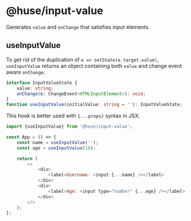 # @huse/input-value

Generates `value` and `onChange` that satisfies input elements.

## useInputValue

To get rid of the duplication of `e => setState(e.target.value)`, `useInputValue` returns an object containing both `value` and change event aware `onChange`.

```typescript
interface InputValueState {
    value: string;
    onChange(e: ChangeEvent<HTMLInputElement>): void;
}
function useInputValue(initialValue: string = ''): InputValueState;
```

This hook is better used with `{...props}` syntax in JSX.

```javascript
import {useInputValue} from '@huse/input-value';

const App = () => {
    const name = useInputValue('');
    const age = useInputValue(10);

    return (
        <>
            <div>
                <label>Username: <input {...name} /></label>
            </div>
            <div>
                <label>Age: <input type="number" {...age} /></label>
            </div>
        </>
    );
};
```
